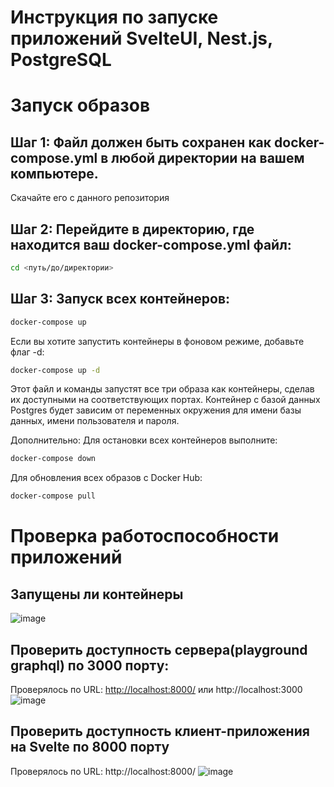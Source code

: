 # Инструкция по запуске приложений SvelteUI, Nest.js, PostgreSQL

# Запуск образов
## Шаг 1: Файл должен быть сохранен как docker-compose.yml в любой директории на вашем компьютере.
Скачайте его с данного репозитория
## Шаг 2: Перейдите в директорию, где находится ваш docker-compose.yml файл:
```bash
cd <путь/до/директории>
```
## Шаг 3: Запуск всех контейнеров:
```bash
docker-compose up
```
Если вы хотите запустить контейнеры в фоновом режиме, добавьте флаг -d:

```bash
docker-compose up -d
```
Этот файл и команды запустят все три образа как контейнеры, сделав их доступными на соответствующих портах. Контейнер с базой данных Postgres будет зависим от переменных окружения для имени базы данных, имени пользователя и пароля.

Дополнительно:
Для остановки всех контейнеров выполните:

```bash
docker-compose down
```
Для обновления всех образов с Docker Hub:

```bash
docker-compose pull
```

# Проверка работоспособности приложений
## Запущены ли контейнеры
![image](https://github.com/Postman33/instruction-docker-app/assets/20001037/2dc567e9-1eee-422c-8816-938a4ea28aae)

## Проверить доступность сервера(playground graphql) по 3000 порту:
Проверялось по URL: [http://localhost:8000/](http://localhost:3000/graphql) или http://localhost:3000
![image](https://github.com/Postman33/instruction-docker-app/assets/20001037/13a16243-13ed-4306-b3bf-c7f88c492c3e)

## Проверить доступность клиент-приложения на Svelte по 8000 порту
Проверялось по URL: http://localhost:8000/
![image](https://github.com/Postman33/instruction-docker-app/assets/20001037/773a05ef-3d7e-4c55-99c2-a487f6a32347)


